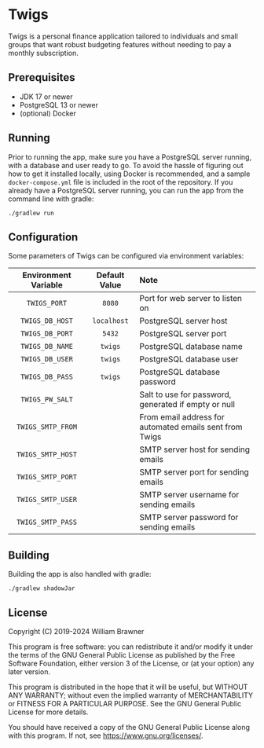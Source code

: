# Twigs

Twigs is a personal finance application tailored to individuals and small groups that want robust budgeting features
without needing to pay a monthly subscription.

## Prerequisites

- JDK 17 or newer
- PostgreSQL 13 or newer
- (optional) Docker

## Running

Prior to running the app, make sure you have a PostgreSQL server running, with a database and user ready to go. To avoid
the hassle of figuring out how to get it installed locally, using Docker is recommended, and a
sample `docker-compose.yml` file is included in the root of the repository. If you already have a PostgreSQL server
running, you can run the app from the command line with gradle:

    ./gradlew run

## Configuration

Some parameters of Twigs can be configured via environment variables:

| Environment Variable | Default Value | Note                                                    |
|:--------------------:|:-------------:|:--------------------------------------------------------|
|     `TWIGS_PORT`     |    `8080`     | Port for web server to listen on                        |
|   `TWIGS_DB_HOST`    |  `localhost`  | PostgreSQL server host                                  |
|   `TWIGS_DB_PORT`    |    `5432`     | PostgreSQL server port                                  |
|   `TWIGS_DB_NAME`    |    `twigs`    | PostgreSQL database name                                |
|   `TWIGS_DB_USER`    |    `twigs`    | PostgreSQL database user                                |
|   `TWIGS_DB_PASS`    |    `twigs`    | PostgreSQL database password                            |
|   `TWIGS_PW_SALT`    |               | Salt to use for password, generated if empty or null    |
|  `TWIGS_SMTP_FROM`   |               | From email address for automated emails sent from Twigs |
|  `TWIGS_SMTP_HOST`   |               | SMTP server host for sending emails                     |
|  `TWIGS_SMTP_PORT`   |               | SMTP server port for sending emails                     |     
|  `TWIGS_SMTP_USER`   |               | SMTP server username for sending emails                 |
|  `TWIGS_SMTP_PASS`   |               | SMTP server password for sending emails                 |

## Building

Building the app is also handled with gradle:

    ./gradlew shadowJar

## License

Copyright (C) 2019-2024 William Brawner

This program is free software: you can redistribute it and/or modify it under the terms of the GNU General Public License as published by the Free Software Foundation, either version 3 of the License, or (at your option) any later version.

This program is distributed in the hope that it will be useful, but WITHOUT ANY WARRANTY; without even the implied warranty of MERCHANTABILITY or FITNESS FOR A PARTICULAR PURPOSE. See the GNU General Public License for more details.

You should have received a copy of the GNU General Public License along with this program. If not, see <https://www.gnu.org/licenses/>.
